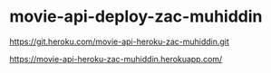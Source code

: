 # movie-api-deploy-zac-muhiddin

https://git.heroku.com/movie-api-heroku-zac-muhiddin.git

https://movie-api-heroku-zac-muhiddin.herokuapp.com/
